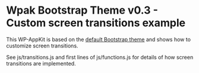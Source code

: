 <!--
Theme Name: Bootstrap - Custom screen transitions example
Description: WP-AppKit demo theme using Bootstrap Front End Framework
Version: 0.3
Theme URI: https://github.com/uncatcrea/wpak-bootstrap-themes
Author: UncatCrea			
Author URI: http://uncategorized-creations.com	
WP-AppKit Version Required: >= 0.5	
-->

# Wpak Bootstrap Theme v0.3 - Custom screen transitions example

This WP-AppKit is based on the <a href="https://github.com/uncatcrea/wpak-theme-bootstrap">default Bootstrap theme</a> and shows how 
to customize screen transitions.

See js/transitions.js and first lines of js/functions.js for details of how screen transitions are implemented.